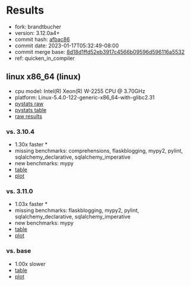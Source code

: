 # Results

- fork: brandtbucher
- version: 3.12.0a4+
- commit hash: [afbac86](https://github.com/brandtbucher/cpython/commit/afbac86)
- commit date: 2023-01-17T05:32:49-08:00
- commit merge base: [8d18d1ffd52eb3917c4566b09596d596116a5532](https://github.com/brandtbucher/cpython/commit/8d18d1ffd52eb3917c4566b09596d596116a5532)
- ref: quicken_in_compiler

## linux x86_64 (linux)

- cpu model: Intel(R) Xeon(R) W-2255 CPU @ 3.70GHz
- platform: Linux-5.4.0-122-generic-x86_64-with-glibc2.31
- [pystats raw](bm-20230117-linux-x86_64-brandtbucher-quicken_in_compiler-3.12.0a4%2B-afbac86-pystats.json)
- [pystats table](bm-20230117-linux-x86_64-brandtbucher-quicken_in_compiler-3.12.0a4%2B-afbac86-pystats.md)
- [raw results](bm-20230117-linux-x86_64-brandtbucher-quicken_in_compiler-3.12.0a4%2B-afbac86.json)

### vs. 3.10.4

- 1.30x faster \*
- missing benchmarks: comprehensions, flaskblogging, mypy2, pylint, sqlalchemy_declarative, sqlalchemy_imperative
- new benchmarks: mypy
- [table](bm-20230117-linux-x86_64-brandtbucher-quicken_in_compiler-3.12.0a4%2B-afbac86-vs-3.10.4.md)
- [plot](bm-20230117-linux-x86_64-brandtbucher-quicken_in_compiler-3.12.0a4%2B-afbac86-vs-3.10.4.png)

### vs. 3.11.0

- 1.03x faster \*
- missing benchmarks: flaskblogging, mypy2, pylint, sqlalchemy_declarative, sqlalchemy_imperative
- new benchmarks: mypy
- [table](bm-20230117-linux-x86_64-brandtbucher-quicken_in_compiler-3.12.0a4%2B-afbac86-vs-3.11.0.md)
- [plot](bm-20230117-linux-x86_64-brandtbucher-quicken_in_compiler-3.12.0a4%2B-afbac86-vs-3.11.0.png)

### vs. base

- 1.00x slower
- [table](bm-20230117-linux-x86_64-brandtbucher-quicken_in_compiler-3.12.0a4%2B-afbac86-vs-base.md)
- [plot](bm-20230117-linux-x86_64-brandtbucher-quicken_in_compiler-3.12.0a4%2B-afbac86-vs-base.png)

